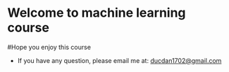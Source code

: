 # Welcome to machine learning course
#Hope you enjoy this course
* If you have any question, please email me at: ducdan1702@gmail.com
